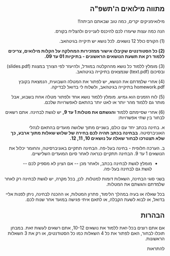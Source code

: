 <div dir='rtl'>

## מתווה מילואים ה'תשפ"ה

מילואימניקים יקרים,
כמה טוב שבאתם הביתה!!

הנה כמה עצות שיעזרו לכם להיכנס לעניינים ולהצליח בקורס.

(1) הקורס כולל 12 נושאים. לכל נושא יש תיקייה בגיטהאב.

**(2) כל הסטודנטים שקיבלו אישור ממזכירות המחלקה על הקלות מילואים, צריכים ללמוד רק את תשעת הנושאים הראשונים - בתיקיות 01 עד 09.**

(3) מומלץ ללמוד כל נושא מההקלטה במוודל, ולהיעזר לפי הצורך במצגת (slides.pdf) ובסיכום (text.pdf) שנמצאים בתיקייה בגיטהאב. 

(4) אחרי שלמדתם את הנושא, יש לפתור את המטלה השבועית, הנמצאת בקובץ homework.pdf בתיקייה בגיטהאב, ולשלוח לי בדואל לבדיקה. 

(5) לוח הזמנים הוא גמיש. מומלץ ללמוד נושא אחד ולפתור מטלה אחת בשבוע, אבל מותר גם ללמוד מהר יותר או לאט יותר בהתאם לאפשרויות שלכם.

(6) אחרי שסיימתם ללמוד **והגשתם את מטלות 1 עד 9,** יש לגשת לבחינה.
אתם רשאים לבחור בין שתי אפשרויות: 

א. בחינה בכתב יחד עם כולם, בשניים מתוך שלושה מועדים בהתאם לנהלי האוניברסיטה. **בבחינה בכתב תהיה לכם בחירה של שלוש שאלות מתוך ארבע, כך שלא תצטרכו לבחור שאלה על נושאים 10, 11, 12.**

ב. הערכה חלופית - בחינה בעל-פה. הבחינה תתקיים באוניברסיטה, והחומר יכלול את הנושאים 1 עד 9. הבחינה תתקיים כנראה לאחר סיום המועדים השלישיים. 

* מומלץ לגשת לבחינה בכתב, ולאחר מכן -- אם הציון לא מספיק לכם -- לגשת גם לבחינה בעל-פה.

בשני סוגי הבחינה, השאלות דומות למטלות. לכן, בכל מקרה, יש לגשת לבחינה רק לאחר שלמדתם והגשתם את המטלות.

בכל שאלה או בעיה במהלך הלימוד, פתרון המטלות, או ההכנה לבחינה, ניתן לפנות אליי בדואל, או לבוא לשעת הקבלה, או לתאם איתי פגישה במועד אחר שנוח לכם.

## הבהרות

אם אתם רוצים בכל-זאת ללמוד את נושאים 10-12, אתם רשאים לעשות זאת. במבחן תוכלו לבחור, האם לפתור את כל 4 השאלות כמו כל הסטודנטים, או רק את 3 השאלות הראשונות.

להתראות

</div>
